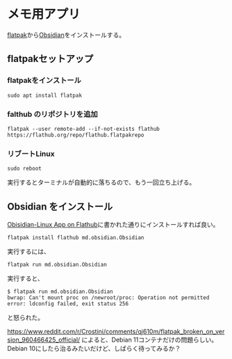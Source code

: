 # メモ用アプリ

[flatpak](https://flatpak.org/setup/Chrome%20OS/)から[Obsidian](https://obsidian.md/)をインストールする。

## flatpakセットアップ

### flatpakをインストール

```shell
sudo apt install flatpak
```

### falthub のリポジトリを追加

```shell
flatpak --user remote-add --if-not-exists flathub https://flathub.org/repo/flathub.flatpakrepo
```

### リブートLinux

```shell
sudo reboot
```

実行するとターミナルが自動的に落ちるので、もう一回立ち上げる。

## Obsidian をインストール

[Obisidian-Linux App on Flathub](https://flathub.org/apps/details/md.obsidian.Obsidian)に書かれた通りにインストールすれば良い。

```shell
flatpak install flathub md.obsidian.Obsidian
```

実行するには、

```shell
flatpak run md.obsidian.Obsidian
```

実行すると、

```shell
$ flatpak run md.obsidian.Obsidian
bwrap: Can't mount proc on /newroot/proc: Operation not permitted
error: ldconfig failed, exit status 256
```

と怒られた。

https://www.reddit.com/r/Crostini/comments/qj610m/flatpak_broken_on_version_960466425_official/
によると、Debian 11コンテナだけの問題らしい。Debian 10にしたら治るみたいだけど、しばらく待ってみるか？
